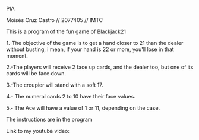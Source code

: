 PIA 

Moisés Cruz Castro // 2077405 // IMTC

This is a program of the fun game of Blackjack21

1.-The objective of the game is to get a hand closer to 21 than the dealer without busting, i mean, if your hand is 22 or more, you'll lose in that moment.

2.-The players will receive 2 face up cards, and the dealer too, but one of its cards will be face down.

3.-The croupier will stand with a soft 17.

4.- The numeral cards 2 to 10 have their face values.

5.- The Ace will have a value of 1 or 11, depending on the case.

The instructions are in the program

Link to my youtube video: 



